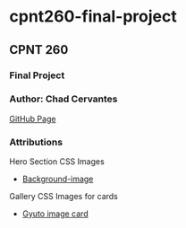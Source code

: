 # cpnt260-final-project
## CPNT 260
### Final Project 
### Author: Chad Cervantes 

[GitHub Page](https://chad-cervantes.github.io/cpnt260-final-project/)

### Attributions

Hero Section CSS Images
- [Background-image](https://sharpedgeshop.com/products/sg2-bunka-matte-165mm)

Gallery CSS Images for cards
- [Gyuto image card](https://www.chefslocker.co.uk/store/p87/WASakai.html)